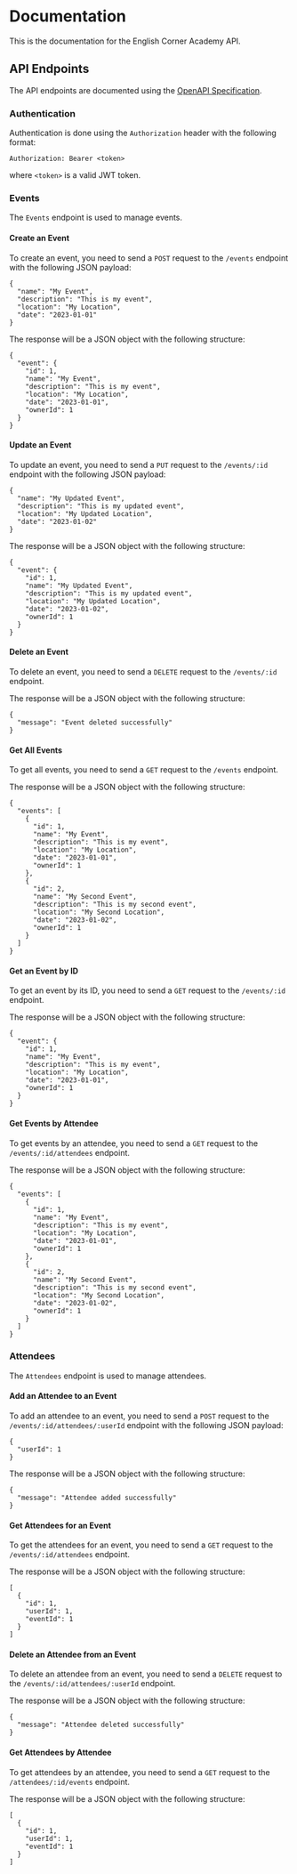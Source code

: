 <h1>Documentation</h1>

<p>This is the documentation for the English Corner Academy API.</p>

<h2>API Endpoints</h2>

<p>The API endpoints are documented using the <a href="https://swagger.io/specification/">OpenAPI Specification</a>.</p>

<h3>Authentication</h3>

<p>Authentication is done using the <code>Authorization</code> header with the following format:</p>

<pre><code>Authorization: Bearer &lt;token&gt;
</code></pre>

<p>where <code>&lt;token&gt;</code> is a valid JWT token.</p>

<h3>Events</h3>

<p>The <code>Events</code> endpoint is used to manage events.</p>

<h4>Create an Event</h4>

<p>To create an event, you need to send a <code>POST</code> request to the <code>/events</code> endpoint with the following JSON payload:</p>

<pre><code>{
  "name": "My Event",
  "description": "This is my event",
  "location": "My Location",
  "date": "2023-01-01"
}
</code></pre>

<p>The response will be a JSON object with the following structure:</p>

<pre><code>{
  "event": {
    "id": 1,
    "name": "My Event",
    "description": "This is my event",
    "location": "My Location",
    "date": "2023-01-01",
    "ownerId": 1
  }
}
</code></pre>

<h4>Update an Event</h4>

<p>To update an event, you need to send a <code>PUT</code> request to the <code>/events/:id</code> endpoint with the following JSON payload:</p>

<pre><code>{
  "name": "My Updated Event",
  "description": "This is my updated event",
  "location": "My Updated Location",
  "date": "2023-01-02"
}
</code></pre>

<p>The response will be a JSON object with the following structure:</p>

<pre><code>{
  "event": {
    "id": 1,
    "name": "My Updated Event",
    "description": "This is my updated event",
    "location": "My Updated Location",
    "date": "2023-01-02",
    "ownerId": 1
  }
}
</code></pre>

<h4>Delete an Event</h4>

<p>To delete an event, you need to send a <code>DELETE</code> request to the <code>/events/:id</code> endpoint.</p>

<p>The response will be a JSON object with the following structure:</p>

<pre><code>{
  "message": "Event deleted successfully"
}
</code></pre>

<h4>Get All Events</h4>

<p>To get all events, you need to send a <code>GET</code> request to the <code>/events</code> endpoint.</p>

<p>The response will be a JSON object with the following structure:</p>

<pre><code>{
  "events": [
    {
      "id": 1,
      "name": "My Event",
      "description": "This is my event",
      "location": "My Location",
      "date": "2023-01-01",
      "ownerId": 1
    },
    {
      "id": 2,
      "name": "My Second Event",
      "description": "This is my second event",
      "location": "My Second Location",
      "date": "2023-01-02",
      "ownerId": 1
    }
  ]
}
</code></pre>

<h4>Get an Event by ID</h4>

<p>To get an event by its ID, you need to send a <code>GET</code> request to the <code>/events/:id</code> endpoint.</p>

<p>The response will be a JSON object with the following structure:</p>

<pre><code>{
  "event": {
    "id": 1,
    "name": "My Event",
    "description": "This is my event",
    "location": "My Location",
    "date": "2023-01-01",
    "ownerId": 1
  }
}
</code></pre>

<h4>Get Events by Attendee</h4>

<p>To get events by an attendee, you need to send a <code>GET</code> request to the <code>/events/:id/attendees</code> endpoint.</p>

<p>The response will be a JSON object with the following structure:</p>

<pre><code>{
  "events": [
    {
      "id": 1,
      "name": "My Event",
      "description": "This is my event",
      "location": "My Location",
      "date": "2023-01-01",
      "ownerId": 1
    },
    {
      "id": 2,
      "name": "My Second Event",
      "description": "This is my second event",
      "location": "My Second Location",
      "date": "2023-01-02",
      "ownerId": 1
    }
  ]
}
</code></pre>

<h3>Attendees</h3>

<p>The <code>Attendees</code> endpoint is used to manage attendees.</p>

<h4>Add an Attendee to an Event</h4>

<p>To add an attendee to an event, you need to send a <code>POST</code> request to the <code>/events/:id/attendees/:userId</code> endpoint with the following JSON payload:</p>

<pre><code>{
  "userId": 1
}
</code></pre>

<p>The response will be a JSON object with the following structure:</p>

<pre><code>{
  "message": "Attendee added successfully"
}
</code></pre>

<h4>Get Attendees for an Event</h4>

<p>To get the attendees for an event, you need to send a <code>GET</code> request to the <code>/events/:id/attendees</code> endpoint.</p>

<p>The response will be a JSON object with the following structure:</p>

<pre><code>[
  {
    "id": 1,
    "userId": 1,
    "eventId": 1
  }
]
</code></pre>

<h4>Delete an Attendee from an Event</h4>

<p>To delete an attendee from an event, you need to send a <code>DELETE</code> request to the <code>/events/:id/attendees/:userId</code> endpoint.</p>

<p>The response will be a JSON object with the following structure:</p>

<pre><code>{
  "message": "Attendee deleted successfully"
}
</code></pre>

<h4>Get Attendees by Attendee</h4>

<p>To get attendees by an attendee, you need to send a <code>GET</code> request to the <code>/attendees/:id/events</code> endpoint.</p>

<p>The response will be a JSON object with the following structure:</p>

<pre><code>[
  {
    "id": 1,
    "userId": 1,
    "eventId": 1
  }
]
</code></pre>
